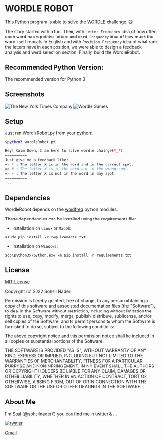 # WORDLE ROBOT

This Python program is able to solve the [WORDLE](https://www.nytimes.com/games/wordle/index.html) challenge. 😃

The story started with a fun.  Then, with `Letter Frequency` idea of ​​how often each word has repetitive letters and  `Word Frequency` idea of ​​how much the word itself repeats in English and with `Position Frequency` idea of ​​what rank the letters have in each position, we were able to design a feedback analysis and word selection section. Finally, build the WordleRobot.

## Recommended Python Version:
The recommended version for Python 3
## Screenshots
![The New York Times Company](https://s6.uupload.ir/files/screen_shot_1400-12-27_at_11.14.36_5866.png)
![Wordle Games](https://s6.uupload.ir/files/screen_shot_1400-12-26_at_17.43.53_xhe4.png)
## Setup
Just run WordleRobot.py from your python:
```bash
$python3 wordleRobot.py

Hey! Calm Down, I am here to solve wordle chalnge(*_*).
==========
Just give me a feedback like:
=> * : The letter X is in the word and in the correct spot.
=> # : The letter X is in the word but in the wrong spot.
=> - : The letter X is not in the word in any spot.
==========
...
```

## Dependencies
WordleRobot depends on the [wordfreq](https://pypi.org/project/wordfreq) python modules.

These dependencies can be installed using the requirements file:

- Installation on `Linux` or `MacOS`:
```
$sudo pip install -r requirements.txt
```
- Installation on `Windows`:
```
$c:\python3x\python.exe -m pip install -r requirements.txt
```
## License
[MIT License](https://choosealicense.com/licenses/mit/)

Copyright (c) 2022 Soheil Naderi

Permission is hereby granted, free of charge, to any person obtaining a copy
of this software and associated documentation files (the "Software"), to deal
in the Software without restriction, including without limitation the rights
to use, copy, modify, merge, publish, distribute, sublicense, and/or sell
copies of the Software, and to permit persons to whom the Software is
furnished to do so, subject to the following conditions:

The above copyright notice and this permission notice shall be included in all
copies or substantial portions of the Software.

THE SOFTWARE IS PROVIDED "AS IS", WITHOUT WARRANTY OF ANY KIND, EXPRESS OR
IMPLIED, INCLUDING BUT NOT LIMITED TO THE WARRANTIES OF MERCHANTABILITY,
FITNESS FOR A PARTICULAR PURPOSE AND NONINFRINGEMENT. IN NO EVENT SHALL THE
AUTHORS OR COPYRIGHT HOLDERS BE LIABLE FOR ANY CLAIM, DAMAGES OR OTHER
LIABILITY, WHETHER IN AN ACTION OF CONTRACT, TORT OR OTHERWISE, ARISING FROM,
OUT OF OR IN CONNECTION WITH THE SOFTWARE OR THE USE OR OTHER DEALINGS IN THE
SOFTWARE.

##  About Me
I'm Soal (@soheilnaderi1) you can find me in twitter & ...

[![twitter](https://img.shields.io/badge/twitter-1DA1F2?style=for-the-badge&logo=twitter&logoColor=white)](https://twitter.com/Soheilnader1)

[Gmail](soheilnaderii1@gmail.com)